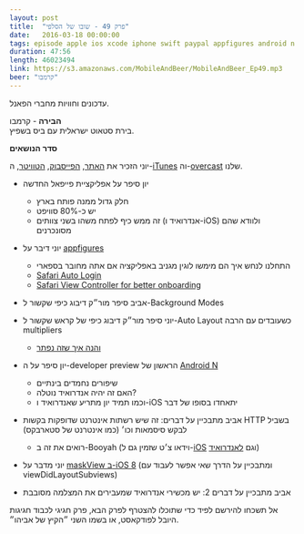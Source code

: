 ```yaml
---
layout: post
title:  "פרק 49 - שובו של הסלפי"
date:   2016-03-18 00:00:00
tags: episode apple ios xcode iphone swift paypal appfigures android n
duration: 47:56
length: 46023494
link: https://s3.amazonaws.com/MobileAndBeer/MobileAndBeer_Ep49.mp3
beer: "קרמבו"
---
```


עדכונים וחוויות מחברי הפאנל.

**הבירה** - קרמבו  
בירת סטאוט ישראלית עם ביס בשפיץ.

**סדר הנושאים**

יוני הזכיר את [האתר](http://mobileandbeer.com), [הפייסבוק](http://facebook.com/mobileandbeer), [הטוויטר](http://twitter.com/mobileandbeer), ה-[iTunes](https://itunes.apple.com/us/podcast/mwbyyl-wbyrh/id666362146?mt=2) וה-[overcast](https://overcast.fm/itunes666362146) שלנו.

- יון סיפר על אפליקציית פייפאל החדשה 
    - חלק גדול ממנה פותח בארץ 
    - יש כ-80% סוויפט 
    - זה ממש כיף לפתח משהו בשני צוותים (אנדרואיד ו-iOS) ולוודא שהם מסונכרנים 

- יוני דיבר על [appfigures](https://appfigures.com) 
    - התחלנו לנחש איך הם מימשו לוגין מגניב באפליקציה אם אתה מחובר בספארי 
    - [Safari Auto Login](https://github.com/mackuba/SafariAutoLoginTest) 
    - [Safari View Controller for better onboarding](https://library.launchkit.io/how-ios-9-s-safari-view-controller-could-completely-change-your-app-s-onboarding-experience-2bcf2305137f?gi=9944c2f2c772) 

- אביב סיפר מור״ק דיבוג כיפי שקשור ל-Background Modes 
- יוני סיפר מור״ק דיבוג כיפי של קראש שקשור ל-Auto Layout כשעובדים עם הרבה multipliers 
    - [והנה איך שזה נפתר](http://stackoverflow.com/questions/17688370/autolayout-removefromsuperview-removeconstraints-throws-exception-and-crashes/27284071) 

- יון סיפר על ה-developer preview הראשון של [Android N](http://arstechnica.com/gadgets/2016/03/surprise-the-android-n-developer-preview-is-out-right-now/ )
    - שיפורים נחמדים בינתיים 
    - האם זה יהיה אנדרואיד נוטלה? 
    - וכמו תמיד יון מתריע שאנדרואיד ו-iOS יתאחדו בסופו של דבר 

- אביב מתבכיין על דברים: זה שיש רשתות אינטרנט שדופקות בקשות HTTP בשביל לבקש סיסמאות וכו׳ (כמו אינטרנט של סטארבקס) 
    - רואים את זה ב-Booyah (וידאו צ׳ט שזמין גם ל-[iOS](https://appsto.re/us/VnVR_.i) וגם [לאנדרואיד](https://play.google.com/store/apps/details?id=com.rounds.booyah)) 
- יוני מדבר על [maskView ב-iOS 8](http://arsenkin.com/ios-mask-view-with-view.html) (ומתבכיין על הדרך שאי אפשר לעבוד עם viewDidLayoutSubviews) 
- אביב מתבכיין על דברים 2: יש מכשירי אנדרואיד שמעבירים את המצלמה מסובבת 
  
אל תשכחו להירשם לפיד כדי שתוכלו להצטרף לפרק הבא, פרק חגיגי לכבוד חגיגות היובל לפודקאסט, או בשמו השני ״הקיץ של אביהו״.
